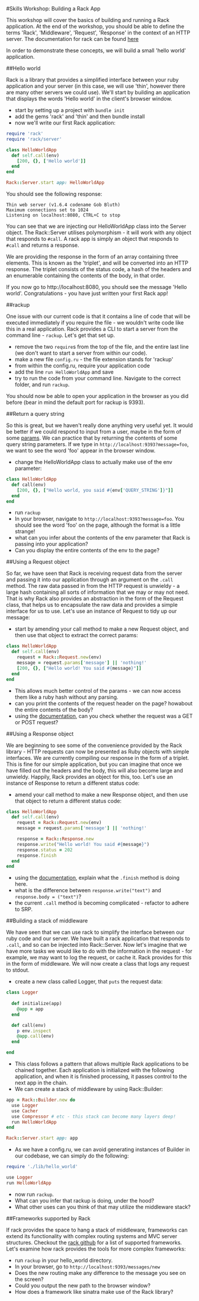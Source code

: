 #Skills Workshop: Building a Rack App

This workshop will cover the basics of building and running a Rack application. At the end of the workshop, you should be able to define the terms 'Rack', 'Middleware', 'Request', 'Response' in the context of an HTTP server. The documentation for rack can be found [here](https://github.com/rack/rack)

In order to demonstrate these concepts, we will build a small 'hello world' application.

##Hello world

Rack is a library that provides a simplified interface between your ruby application and your server (in this case, we will use 'thin', however there are many other servers we could use). We'll start by building an application that displays the words 'Hello world' in the client's browser window.

* start by setting up a project with `bundle init`
* add the gems 'rack' and 'thin' and then bundle install
* now we'll write our first Rack application:
```ruby
require 'rack'
require 'rack/server'

class HelloWorldApp
  def self.call(env)
    [200, {}, ['Hello world']]
  end
end

Rack::Server.start app: HelloWorldApp
```
You should see the following response:
```
Thin web server (v1.6.4 codename Gob Bluth)
Maximum connections set to 1024
Listening on localhost:8080, CTRL+C to stop
```

You can see that we are injecting our HelloWorldApp class into the Server object. The Rack::Server utilises polymorphism - it will work with any object that responds to `#call`. A rack app is simply an object that responds to `#call` and returns a response.

We are providing the response in the form of an array containing three elements. This is known as the 'triplet', and will be converted into an HTTP response. The triplet consists of the status code, a hash of the headers and an enumerable containing the contents of the body, in that order.

If you now go to http://localhost:8080, you should see the message 'Hello world'. Congratulations - you have just written your first Rack app!

##rackup

One issue with our current code is that it contains a line of code that will be executed immediately if you require the file - we wouldn't write code like this in a real application. Rack provides a CLI to start a server from the command line - `rackup`. Let's get that set up.

* remove the two `require`s from the top of the file, and the entire last line (we don't want to start a server from within our code).
* make a new file `config.ru` - the file extension stands for 'rackup'
* from within the config.ru, require your application code
* add the line `run HelloWorldApp` and save
* try to run the code from your command line. Navigate to the correct folder, and run `rackup`.

You should now be able to open your application in the browser as you did before (bear in mind the default port for rackup is 9393).

##Return a query string

So this is great, but we haven't really done anything very useful yet. It would be better if we could respond to input from a user, maybe in the form of some [params](https://github.com/makersacademy/course/blob/master/pills/params.md). We can practice that by returning the contents of some query string parameters. If we type in `http://localhost:9393?message=foo`, we want to see the word 'foo' appear in the browser window.

* change the HelloWorldApp class to actually make use of the env parameter:
```ruby
class HelloWorldApp
  def call(env)
    [200, {}, ["Hello world, you said #{env['QUERY_STRING']}"]]
  end
end
```
* run `rackup`
* In your browser, navigate to `http://localhost:9393?message=foo`. You should see the word 'foo' on the page, although the format is a little strange!
* what can you infer about the contents of the env parameter that Rack is passing into your application? 
* Can you display the entire contents of the env to the page?

##Using a Request object

So far, we have seen that Rack is receiving request data from the server and passing it into our application through an argument on the `.call` method. The raw data passed in from the HTTP request is unwieldy - a large hash containing all sorts of information that we may or may not need. That is why Rack also provides an abstraction in the form of the Request class, that helps us to encapsulate the raw data and provides a simple interface for us to use. Let's use an instance of Request to tidy up our message:

* start by amending your call method to make a new Request object, and then use that object to extract the correct params:
```ruby
class HelloWorldApp
  def self.call(env)
    request = Rack::Request.new(env)
    message = request.params['message'] || 'nothing!'
    [200, {}, ["Hello world! You said #{message}"]]
  end
end
```
* This allows much better control of the params - we can now access them like a ruby hash without any parsing. 
* can you print the contents of the request header on the page? howabout the entire contents of the body?
* using the [documentation](http://www.rubydoc.info/gems/rack/Rack/Request), can you check whether the request was a GET or POST request?

##Using a Response object

We are beginning to see some of the convenience provided by the Rack library - HTTP requests can now be presented as Ruby objects with simple interfaces. We are currently compiling our response in the form of a triplet. This is fine for our simple application, but you can imagine that once we have filled out the headers and the body, this will also become large and unwieldy. Happily, Rack provides an object for this, too. Let's use an instance of Response to return a different status code:

* amend your call method to make a new Response object, and then use that object to return a different status code:
```ruby
class HelloWorldApp
  def self.call(env)
    request = Rack::Request.new(env)
    message = request.params['message'] || 'nothing!'

    response = Rack::Response.new
    response.write("Hello world! You said #{message}")
    response.status = 202
    response.finish
  end
end
```
* using the [documentation](http://www.rubydoc.info/gems/rack/Rack/Response), explain what the `.finish` method is doing here.
* what is the difference between `response.write("text")` and `response.body = ("text")`?
* the current `.call` method is becoming complicated - refactor to adhere to SRP.

##Building a stack of middleware

We have seen that we can use rack to simplify the interface between our ruby code and our server. We have built a rack application that responds to `.call`, and so can be injected into Rack::Server. Now let's imagine that we have more tasks we would like to do with the information in the request - for example, we may want to log the request, or cache it. Rack provides for this in the form of middleware. We will now create a class that logs any request to stdout.

* create a new class called Logger, that `puts` the request data:
```ruby
class Logger
  
  def initialize(app)
    @app = app
  end

  def call(env)
    p env.inspect
    @app.call(env)
  end

end
```
* This class follows a pattern that allows multiple Rack applications to be chained together. Each application is initialized with the following application, and when it is finished processing, it passes control to the next app in the chain. 
* We can create a stack of middleware by using Rack::Builder:
```ruby
app = Rack::Builder.new do
  use Logger
  use Cacher
  use Compressor # etc - this stack can become many layers deep!
  run HelloWorldApp
end

Rack::Server.start app: app
```
* As we have a config.ru, we can avoid generating instances of Builder in our codebase, we can simply do the following:
```ruby
require './lib/hello_world'

use Logger
run HelloWorldApp
```
* now run `rackup`. 
* What can you infer that rackup is doing, under the hood?
* What other uses can you think of that may utilize the middleware stack?

##Frameworks supported by Rack

If rack provides the space to hang a stack of middleware, frameworks can extend its functionality with complex routing systems and MVC server structures. Checkout the [rack github](https://github.com/rack/rack) for a list of supported frameworks. Let's examine how rack provides the tools for more complex frameworks:
* run `rackup` in your hello_world directory.
* In your browser, go to `http://localhost:9393/messages/new`
* Does the new routing make any difference to the message you see on the screen?
* Could you output the new path to the browser window?
* How does a framework like sinatra make use of the Rack library?
